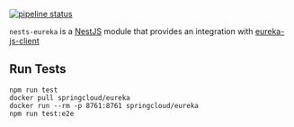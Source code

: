 
[![pipeline status](https://gitlab.com/fboisselier52/nestjs-eureka/badges/master/pipeline.svg)](https://gitlab.com/fboisselier52/nestjs-eureka/commits/master)

`nests-eureka` is a [NestJS](https://nestjs.com/) module that provides an integration with [eureka-js-client](https://github.com/jquatier/eureka-js-client#eureka-js-client)


## Run Tests

```
npm run test
docker pull springcloud/eureka
docker run --rm -p 8761:8761 springcloud/eureka
npm run test:e2e 
```